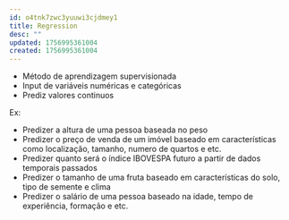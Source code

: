 ```yaml
---
id: o4tnk7zwc3yuuwi3cjdmey1
title: Regression
desc: ""
updated: 1756995361004
created: 1756995361004
---
```


- Método de aprendizagem supervisionada
- Input de variáveis numéricas e categóricas
- Prediz valores continuos

Ex:

- Predizer a altura de uma pessoa baseada no peso
- Predizer o preço de venda de um imóvel baseado em características como localização, tamanho, numero de quartos e etc.
- Predizer quanto será o índice IBOVESPA futuro a partir de dados temporais passados
- Predizer o tamanho de uma fruta baseado em características do solo, tipo de semente e clima
- Predizer o salário de uma pessoa baseado na idade, tempo de experiência, formação e etc.
